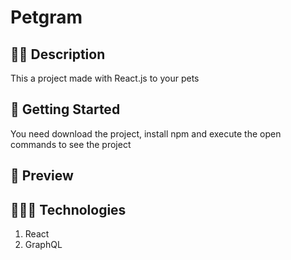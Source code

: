 # Petgram

## ✍🏻 Description

This a project made with React.js to your pets


## 🚀 Getting Started

You need download the project, install npm and execute the open commands to see the project

## 🎨 Preview

## 👩🏻‍💻 Technologies

1. React
2. GraphQL

